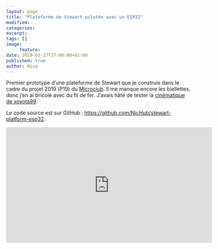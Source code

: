 ```yaml
---
layout: page
title: "Plateforme de Stewart pilotée avec un ESP32"
modified:
categories:
excerpt:
tags: []
image:
     feature:
date: 2019-03-27T17:00:00+01:00
published: true
author: Nico
---
```


Premier prototype d’une plateforme de Stewart que je construis dans le cadre du projet 2019 (P19) du [Microclub][Microclub]. Il me manque encore les biellettes, donc j’en ai bricolé avec du fil de fer. J’avais hâte de tester la [cinématique de xoxota99][cinématique de xoxota99].

Le code source est sur GitHub : <https://github.com/NicHub/stewart-platform-esp32>.

<iframe width="560" height="315" src="https://www.youtube.com/embed/qbQuXtnF4H4" frameborder="0" allow="accelerometer; autoplay; encrypted-media; gyroscope; picture-in-picture" allowfullscreen></iframe>

[Microclub]: https://microclub.ch

[cinématique de xoxota99]: https://github.com/xoxota99/stewy

